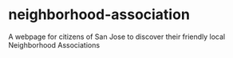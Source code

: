 # neighborhood-association
A webpage for citizens of San Jose to discover their friendly local Neighborhood Associations
